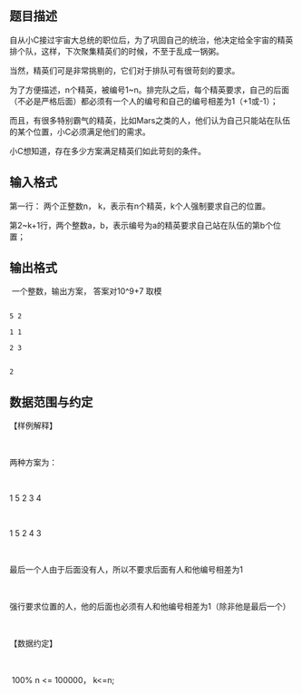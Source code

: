 ## 题目描述

<div>
 自从小C接过宇宙大总统的职位后，为了巩固自己的统治，他决定给全宇宙的精英排个队，这样，下次聚集精英们的时候，不至于乱成一锅粥。
</div>
<div>
 当然，精英们可是非常挑剔的，它们对于排队可有很苛刻的要求。
</div>
<div>
 为了方便描述，n个精英，被编号1~n。排完队之后，每个精英要求，自己的后面（不必是严格后面）都必须有一个人的编号和自己的编号相差为1（+1或-1）；
</div>
<div>
 而且，有很多特别霸气的精英，比如Mars之类的人，他们认为自己只能站在队伍的某个位置，小C必须满足他们的需求。
</div>
<div>
 小C想知道，存在多少方案满足精英们如此苛刻的条件。
</div>
<p></p>

## 输入格式

<div>
 第一行： 两个正整数n， k，表示有n个精英，k个人强制要求自己的位置。
</div>
<div>
 第2~k+1行，两个整数a，b，表示编号为a的精英要求自己站在队伍的第b个位置；
</div>
<p></p>

## 输出格式

<div>
  一个整数，输出方案， 答案对10^9+7 取模
</div>
<p></p>

```input1
5 2
1 1
2 3
```
```output1
2
```
## 数据范围与约定

<div>
 【样例解释】
</div>
<br>
<div>
 两种方案为：
</div>
<br>
<div>
 1 5 2 3 4
</div>
<br>
<div>
 1 5 2 4 3 
</div>
<br>
<div>
 最后一个人由于后面没有人，所以不要求后面有人和他编号相差为1
</div>
<br>
<div>
 强行要求位置的人，他的后面也必须有人和他编号相差为1（除非他是最后一个）
</div>
<br>
<div>
 【数据约定】
</div>
<br>
<div>
  100% n <= 100000， k<=n;
</div>
<br>
<p></p>


